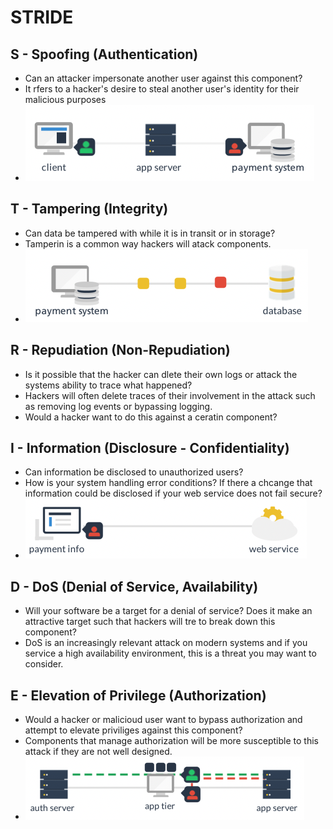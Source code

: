 # STRIDE

## S - Spoofing (Authentication)
* Can an attacker impersonate another user against this component?
* It rfers to a hacker's desire to steal another user's identity for their malicious purposes
* ![](_resources/2022-03-06-13-03-16.png)


## T - Tampering (Integrity)
* Can data be tampered with while it is in transit or in storage?
* Tamperin is a common way hackers will atack components.
* ![](_resources/2022-03-06-13-04-05.png)


## R - Repudiation (Non-Repudiation)
* Is it possible that the hacker can dlete their own logs or attack the systems ability to trace what happened?
* Hackers will often delete traces of their involvement in the attack such as removing log events or bypassing logging.
* Would a hacker want to do this against a ceratin component?
  
## I - Information (Disclosure - Confidentiality)
* Can information be disclosed to unauthorized users?
* How is your system handling error conditions? If there a chcange that information could be disclosed if your web service does not fail secure?
* ![](_resources/2022-03-06-13-06-10.png)


## D - DoS (Denial of Service, Availability)
* Will your software be a target for a denial of service? Does it make an attractive target such that hackers will tre to break down this component?
* DoS is an increasingly relevant attack on modern systems and if you service a high availability environment, this is a threat you may want to consider.


## E - Elevation of Privilege (Authorization)
* Would a hacker or malicioud user want to bypass authorization and attempt to elevate priviliges against this component?
* Components that manage authorization will be more susceptible to this attack if they are not well designed.
* ![](_resources/2022-03-06-13-09-13.png)
